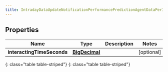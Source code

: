 ```yaml
---
title: IntradayDataUpdateNotificationPerformancePredictionAgentDataPerInterval
---
```


## Properties

| Name | Type | Description | Notes |
| ------------ | ------------- | ------------- | ------------- |
| **interactingTimeSeconds** | [**BigDecimal**](BigDecimal.html) |  |  [optional] |
{: class="table table-striped"}
{: class="table table-striped"}


